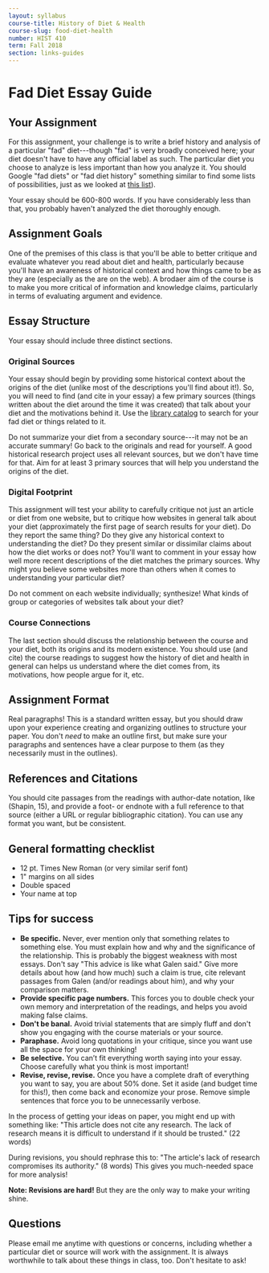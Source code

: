 ```yaml
---
layout: syllabus
course-title: History of Diet & Health
course-slug: food-diet-health
number: HIST 410
term: Fall 2018
section: links-guides
---
```


# Fad Diet Essay Guide


## Your Assignment
For this assignment, your challenge is to write a brief history and analysis of a particular "fad" diet---though "fad" is very broadly conceived here; your diet doesn't have to have any official label as such. The particular diet you choose to analyze is less important than how you analyze it. You should Google "fad diets"  or "fad diet history" something similar to find some lists of possibilities, just as we looked at [this list](http://www.latimes.com/health/la-he-diet-timeline-20150228-story.html)).

Your essay should be 600-800 words. If you have considerably less than that, you probably haven't analyzed the diet thoroughly enough.


## Assignment Goals
One of the premises of this class is that you'll be able to better critique and evaluate whatever you read about diet and health, particularly because you'll have an awareness of historical context and how things came to be as they are (especially as the are on the web). A brodaer aim of the course is to make you more critical of information and knowledge claims, particularly in terms of evaluating argument and evidence.

## Essay Structure
Your essay should include three distinct sections.

### Original Sources
Your essay should begin by providing some historical context about the origins of the diet (unlike most of the descriptions you'll find about it!). So, you will need to find (and cite in your essay) a few primary sources (things written about the diet around the time it was created) that talk about your diet and the motivations behind it. Use the [library catalog](http://unm.worldcat.org) to search for your fad diet or things related to it.

Do not summarize your diet from a secondary source---it may not be an accurate summary! Go back to the originals and read for yourself. A good historical research project uses all relevant sources, but we don't have time for that. Aim for at least 3 primary sources that will help you understand the origins of the diet.

### Digital Footprint
This assignment will test your ability to carefully critique not just an article or diet from one website, but to critique how websites in general talk about your diet (approximately the first page of search results for your diet). Do they report the same thing? Do they give any historical context to understanding the diet? Do they present similar or dissimilar claims about how the diet works or does not? You'll want to comment in your essay how well more recent descriptions of the diet matches the primary sources. Why might you believe some websites more than others when it comes to understanding your particular diet?

Do not comment on each website individually; synthesize! What kinds of group or categories of websites talk about your diet?

### Course Connections
The last section should discuss the relationship between the course and your diet, both its origins and its modern existence. You should use (and cite) the course readings to suggest how the history of diet and health in general can helps us understand where the diet comes from, its motivations, how people argue for it, etc.


## Assignment Format
Real paragraphs! This is a standard written essay, but you should draw upon your experience creating and organizing outlines to structure your paper. You don't _need_ to make an outline first, but make sure your paragraphs and sentences have a clear purpose to them (as they necessarily must in the outlines).


## References and Citations
You should cite passages from the readings with author-date notation, like (Shapin, 15), and provide a foot- or endnote with a full reference to that source (either a URL or regular bibliographic citation). You can use any format you want, but be consistent.


## General formatting checklist
- 12 pt. Times New Roman (or very similar serif font)
- 1" margins on all sides
- Double spaced
- Your name at top


## Tips for success
 - **Be specific.** Never, ever mention only that something relates to something else. You must explain how and why and the significance of the relationship. This is probably the biggest weakness with most essays. Don't say "This advice is like what Galen said." Give more details about how (and how much) such a claim is true, cite relevant passages from Galen (and/or readings about him), and why your comparison matters.
 - **Provide specific page numbers.** This forces you to double check your own memory and interpretation of the readings, and helps you avoid making false claims.
 - **Don't be banal.** Avoid trivial statements that are simply fluff and don't show you engaging with the course materials or your source.
 - **Paraphase.** Avoid long quotations in your critique, since you want use all the space for your own thinking!
 - **Be selective.** You can’t fit everything worth saying into your essay. Choose carefully what you think is most important!
 - **Revise, revise, revise.** Once you have a complete draft of everything you want to say, you are about 50% done. Set it aside (and budget time for this!), then come back and economize your prose. Remove simple sentences that force you to be unnecessarily verbose.

 In the process of getting your ideas on paper, you might end up with something like: "This article does not cite any research. The lack of research means it is difficult to understand if it should be trusted." (22 words)

 During revisions, you should rephrase this to: "The article's lack of research compromises its authority." (8 words) This gives you much-needed space for more analysis!

**Note: Revisions are hard!** But they are the only way to make your writing shine.


## Questions
Please email me anytime with questions or concerns, including whether a particular diet or source will work with the assignment. It is always worthwhile to talk about these things in class, too. Don't hesitate to ask!
